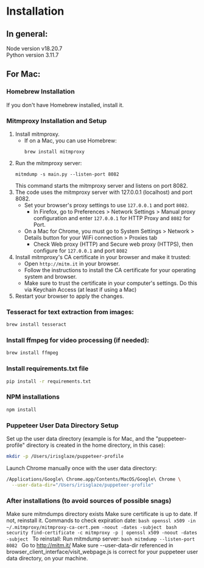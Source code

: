# Installation
## In general: 
Node version v18.20.7 \
Python version 3.11.7

## For Mac:
### Homebrew Installation
If you don't have Homebrew installed, install it.

### Mitmproxy Installation and Setup
1. Install mitmproxy.
   - If on a Mac, you can use Homebrew:
       ```
       brew install mitmproxy
       ```
2. Run the mitmproxy server:
   ```
   mitmdump -s main.py --listen-port 8082
   ```
   This command starts the mitmproxy server and listens on port 8082.
3. The code uses the mitmproxy server with 127.0.0.1 (localhost) and port 8082.
   - Set your browser's proxy settings to use `127.0.0.1` and port `8082`.
     - In Firefox, go to Preferences > Network Settings > Manual proxy configuration and enter `127.0.0.1` for HTTP Proxy and `8082` for Port.
   - On a Mac for Chrome, you must go to System Settings > Network > Details button for your WiFi connection > Proxies tab
     - Check Web proxy (HTTP) and Secure web proxy (HTTPS), then configure for `127.0.0.1` and port `8082`
4. Install mitmproxy's CA certificate in your browser and make it trusted:
   - Open `http://mitm.it` in your browser.
   - Follow the instructions to install the CA certificate for your operating system and browser.
   - Make sure to trust the certificate in your computer's settings. Do this via Keychain Access (at least if using a Mac)
5. Restart your browser to apply the changes.

### Tesseract for text extraction from images:
```bash
brew install tesseract
```

### Install ffmpeg for video processing (if needed):
```bash
brew install ffmpeg
```

### Install requirements.txt file
```bash
pip install -r requirements.txt
```

### NPM installations
```bash
npm install
```

### Puppeteer User Data Directory Setup
Set up the user data directory (example is for Mac, and the "puppeteer-profile" directory is created in the home directory, in this case):
```bash
mkdir -p /Users/irisglaze/puppeteer-profile
```
Launch Chrome manually once with the user data directory:
```bash
/Applications/Google\ Chrome.app/Contents/MacOS/Google\ Chrome \
  --user-data-dir="/Users/irisglaze/puppeteer-profile"
```

### After installations (to avoid sources of possible snags)
Make sure mitmdumps directory exists
Make sure certificate is up to date. If not, reinstall it.
    Commands to check expiration date:
    ```bash
    openssl x509 -in ~/.mitmproxy/mitmproxy-ca-cert.pem -noout -dates -subject
    ```
    ```bash
    security find-certificate -c mitmproxy -p | openssl x509 -noout -dates -subject
    ```
    To reinstall:
        Run mitmdump server:
        ```bash
        mitmdump --listen-port 8082
        ```
        Go to http://mitm.it/
Make sure --user-data-dir referenced in browser_client_interface/visit_webpage.js is correct for your puppeteer user data directory, on your machine.
    
